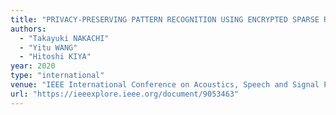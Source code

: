 ```yaml
---
title: "PRIVACY-PRESERVING PATTERN RECOGNITION USING ENCRYPTED SPARSE REPRESENTATIONS IN L0 NORM MINIMIZATION"
authors:
  - "Takayuki NAKACHI"
  - "Yitu WANG"
  - "Hitoshi KIYA"
year: 2020
type: "international"
venue: "IEEE International Conference on Acoustics, Speech and Signal Processing, pp. 2697-2701, Barcelona, Spain, 2020-05-05."
url: "https://ieeexplore.ieee.org/document/9053463"
---
```

